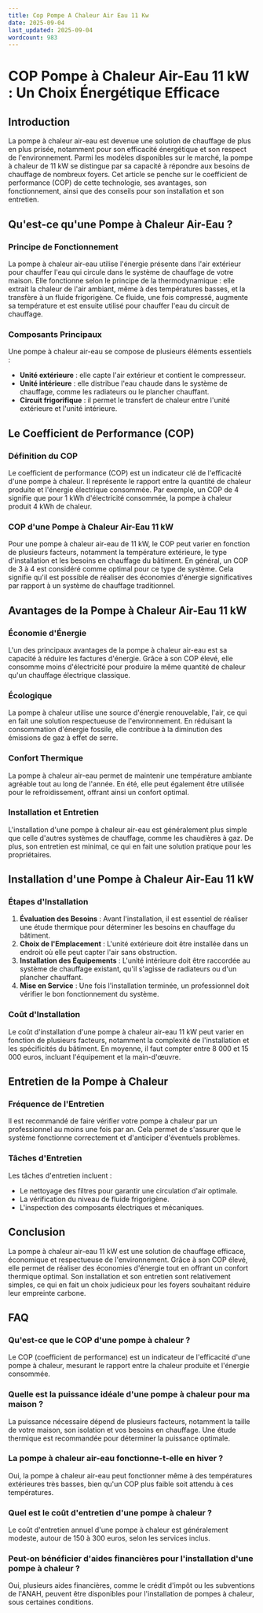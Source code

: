 ```yaml
---
title: Cop Pompe A Chaleur Air Eau 11 Kw
date: 2025-09-04
last_updated: 2025-09-04
wordcount: 983
---
```


# COP Pompe à Chaleur Air-Eau 11 kW : Un Choix Énergétique Efficace

## Introduction

La pompe à chaleur air-eau est devenue une solution de chauffage de plus en plus prisée, notamment pour son efficacité énergétique et son respect de l'environnement. Parmi les modèles disponibles sur le marché, la pompe à chaleur de 11 kW se distingue par sa capacité à répondre aux besoins de chauffage de nombreux foyers. Cet article se penche sur le coefficient de performance (COP) de cette technologie, ses avantages, son fonctionnement, ainsi que des conseils pour son installation et son entretien.

## Qu'est-ce qu'une Pompe à Chaleur Air-Eau ?

### Principe de Fonctionnement

La pompe à chaleur air-eau utilise l'énergie présente dans l'air extérieur pour chauffer l'eau qui circule dans le système de chauffage de votre maison. Elle fonctionne selon le principe de la thermodynamique : elle extrait la chaleur de l'air ambiant, même à des températures basses, et la transfère à un fluide frigorigène. Ce fluide, une fois compressé, augmente sa température et est ensuite utilisé pour chauffer l'eau du circuit de chauffage.

### Composants Principaux

Une pompe à chaleur air-eau se compose de plusieurs éléments essentiels :
- **Unité extérieure** : elle capte l'air extérieur et contient le compresseur.
- **Unité intérieure** : elle distribue l'eau chaude dans le système de chauffage, comme les radiateurs ou le plancher chauffant.
- **Circuit frigorifique** : il permet le transfert de chaleur entre l'unité extérieure et l'unité intérieure.

## Le Coefficient de Performance (COP)

### Définition du COP

Le coefficient de performance (COP) est un indicateur clé de l'efficacité d'une pompe à chaleur. Il représente le rapport entre la quantité de chaleur produite et l'énergie électrique consommée. Par exemple, un COP de 4 signifie que pour 1 kWh d'électricité consommée, la pompe à chaleur produit 4 kWh de chaleur.

### COP d'une Pompe à Chaleur Air-Eau 11 kW

Pour une pompe à chaleur air-eau de 11 kW, le COP peut varier en fonction de plusieurs facteurs, notamment la température extérieure, le type d'installation et les besoins en chauffage du bâtiment. En général, un COP de 3 à 4 est considéré comme optimal pour ce type de système. Cela signifie qu'il est possible de réaliser des économies d'énergie significatives par rapport à un système de chauffage traditionnel.

## Avantages de la Pompe à Chaleur Air-Eau 11 kW

### Économie d'Énergie

L'un des principaux avantages de la pompe à chaleur air-eau est sa capacité à réduire les factures d'énergie. Grâce à son COP élevé, elle consomme moins d'électricité pour produire la même quantité de chaleur qu'un chauffage électrique classique.

### Écologique

La pompe à chaleur utilise une source d'énergie renouvelable, l'air, ce qui en fait une solution respectueuse de l'environnement. En réduisant la consommation d'énergie fossile, elle contribue à la diminution des émissions de gaz à effet de serre.

### Confort Thermique

La pompe à chaleur air-eau permet de maintenir une température ambiante agréable tout au long de l'année. En été, elle peut également être utilisée pour le refroidissement, offrant ainsi un confort optimal.

### Installation et Entretien

L'installation d'une pompe à chaleur air-eau est généralement plus simple que celle d'autres systèmes de chauffage, comme les chaudières à gaz. De plus, son entretien est minimal, ce qui en fait une solution pratique pour les propriétaires.

## Installation d'une Pompe à Chaleur Air-Eau 11 kW

### Étapes d'Installation

1. **Évaluation des Besoins** : Avant l'installation, il est essentiel de réaliser une étude thermique pour déterminer les besoins en chauffage du bâtiment.
2. **Choix de l'Emplacement** : L'unité extérieure doit être installée dans un endroit où elle peut capter l'air sans obstruction.
3. **Installation des Équipements** : L'unité intérieure doit être raccordée au système de chauffage existant, qu'il s'agisse de radiateurs ou d'un plancher chauffant.
4. **Mise en Service** : Une fois l'installation terminée, un professionnel doit vérifier le bon fonctionnement du système.

### Coût d'Installation

Le coût d'installation d'une pompe à chaleur air-eau 11 kW peut varier en fonction de plusieurs facteurs, notamment la complexité de l'installation et les spécificités du bâtiment. En moyenne, il faut compter entre 8 000 et 15 000 euros, incluant l'équipement et la main-d'œuvre.

## Entretien de la Pompe à Chaleur

### Fréquence de l'Entretien

Il est recommandé de faire vérifier votre pompe à chaleur par un professionnel au moins une fois par an. Cela permet de s'assurer que le système fonctionne correctement et d'anticiper d'éventuels problèmes.

### Tâches d'Entretien

Les tâches d'entretien incluent :
- Le nettoyage des filtres pour garantir une circulation d'air optimale.
- La vérification du niveau de fluide frigorigène.
- L'inspection des composants électriques et mécaniques.

## Conclusion

La pompe à chaleur air-eau 11 kW est une solution de chauffage efficace, économique et respectueuse de l'environnement. Grâce à son COP élevé, elle permet de réaliser des économies d'énergie tout en offrant un confort thermique optimal. Son installation et son entretien sont relativement simples, ce qui en fait un choix judicieux pour les foyers souhaitant réduire leur empreinte carbone.

## FAQ

### Qu'est-ce que le COP d'une pompe à chaleur ?

Le COP (coefficient de performance) est un indicateur de l'efficacité d'une pompe à chaleur, mesurant le rapport entre la chaleur produite et l'énergie consommée.

### Quelle est la puissance idéale d'une pompe à chaleur pour ma maison ?

La puissance nécessaire dépend de plusieurs facteurs, notamment la taille de votre maison, son isolation et vos besoins en chauffage. Une étude thermique est recommandée pour déterminer la puissance optimale.

### La pompe à chaleur air-eau fonctionne-t-elle en hiver ?

Oui, la pompe à chaleur air-eau peut fonctionner même à des températures extérieures très basses, bien qu'un COP plus faible soit attendu à ces températures.

### Quel est le coût d'entretien d'une pompe à chaleur ?

Le coût d'entretien annuel d'une pompe à chaleur est généralement modeste, autour de 150 à 300 euros, selon les services inclus.

### Peut-on bénéficier d'aides financières pour l'installation d'une pompe à chaleur ?

Oui, plusieurs aides financières, comme le crédit d'impôt ou les subventions de l'ANAH, peuvent être disponibles pour l'installation de pompes à chaleur, sous certaines conditions.
